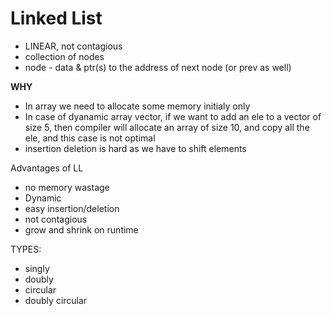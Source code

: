 # Linked List

- LINEAR, not contagious
- collection of nodes
- node - data & ptr(s) to the address of next node (or prev as well)

**WHY**

- In array we need to allocate some memory initialy only
- In case of dyanamic array vector, if we want to add an ele to a vector of size 5, then compiler will allocate an array of size 10, and copy all the ele, and this case is not optimal
- insertion deletion is hard as we have to shift elements 

Advantages of LL
- no memory wastage
- Dynamic
- easy insertion/deletion
- not contagious
- grow and shrink on runtime

TYPES:
- singly
- doubly
- circular
- doubly circular